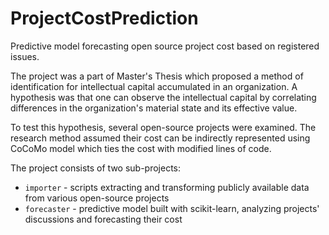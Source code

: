 # ProjectCostPrediction
Predictive model forecasting open source project cost based on registered issues.

The project was a part of Master's Thesis which proposed a method of identification for intellectual capital accumulated in an organization. A hypothesis was that one can observe the intellectual capital by correlating differences in the organization's material state and its effective value.

To test this hypothesis, several open-source projects were examined. The research method assumed their cost can be indirectly represented using CoCoMo model which ties the cost with modified lines of code.

The project consists of two sub-projects:

* `importer` - scripts extracting and transforming publicly available data from various open-source projects
* `forecaster` - predictive model built with scikit-learn, analyzing projects' discussions and forecasting their cost